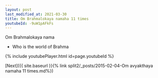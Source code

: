 ```yaml
---
layout: post
last_modified_at: 2021-03-30
title: Om Brahmalokaya namaha 11 times
youtubeId: -9uW1pAFkFs
---
```

 
 
Om Brahmalokaya nama 
 
 -  Who is the world of Brahma 
 
  
 
  
 
 
 
 
 
 


{% include youtubePlayer.html id=page.youtubeId %}
 
[Next]({{ site.baseurl }}{% link  split2/_posts/2015-02-04-Om avyakthaya namaha 11 times.md%})
 
